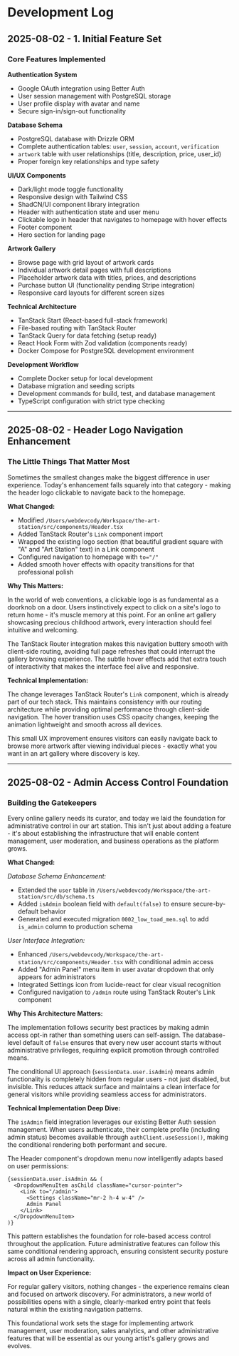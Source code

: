 # Development Log

## 2025-08-02 - 1. Initial Feature Set

### Core Features Implemented

**Authentication System**

- Google OAuth integration using Better Auth
- User session management with PostgreSQL storage
- User profile display with avatar and name
- Secure sign-in/sign-out functionality

**Database Schema**

- PostgreSQL database with Drizzle ORM
- Complete authentication tables: `user`, `session`, `account`, `verification`
- `artwork` table with user relationships (title, description, price, user_id)
- Proper foreign key relationships and type safety

**UI/UX Components**

- Dark/light mode toggle functionality
- Responsive design with Tailwind CSS
- ShadCN/UI component library integration
- Header with authentication state and user menu
- Clickable logo in header that navigates to homepage with hover effects
- Footer component
- Hero section for landing page

**Artwork Gallery**

- Browse page with grid layout of artwork cards
- Individual artwork detail pages with full descriptions
- Placeholder artwork data with titles, prices, and descriptions
- Purchase button UI (functionality pending Stripe integration)
- Responsive card layouts for different screen sizes

**Technical Architecture**

- TanStack Start (React-based full-stack framework)
- File-based routing with TanStack Router
- TanStack Query for data fetching (setup ready)
- React Hook Form with Zod validation (components ready)
- Docker Compose for PostgreSQL development environment

**Development Workflow**

- Complete Docker setup for local development
- Database migration and seeding scripts
- Development commands for build, test, and database management
- TypeScript configuration with strict type checking

---

## 2025-08-02 - Header Logo Navigation Enhancement

### The Little Things That Matter Most

Sometimes the smallest changes make the biggest difference in user experience. Today's enhancement falls squarely into that category - making the header logo clickable to navigate back to the homepage.

**What Changed:**
- Modified `/Users/webdevcody/Workspace/the-art-station/src/components/Header.tsx`
- Added TanStack Router's `Link` component import
- Wrapped the existing logo section (that beautiful gradient square with "A" and "Art Station" text) in a Link component
- Configured navigation to homepage with `to="/"`
- Added smooth hover effects with opacity transitions for that professional polish

**Why This Matters:**

In the world of web conventions, a clickable logo is as fundamental as a doorknob on a door. Users instinctively expect to click on a site's logo to return home - it's muscle memory at this point. For an online art gallery showcasing precious childhood artwork, every interaction should feel intuitive and welcoming.

The TanStack Router integration makes this navigation buttery smooth with client-side routing, avoiding full page refreshes that could interrupt the gallery browsing experience. The subtle hover effects add that extra touch of interactivity that makes the interface feel alive and responsive.

**Technical Implementation:**

The change leverages TanStack Router's `Link` component, which is already part of our tech stack. This maintains consistency with our routing architecture while providing optimal performance through client-side navigation. The hover transition uses CSS opacity changes, keeping the animation lightweight and smooth across all devices.

This small UX improvement ensures visitors can easily navigate back to browse more artwork after viewing individual pieces - exactly what you want in an art gallery where discovery is key.

---

## 2025-08-02 - Admin Access Control Foundation

### Building the Gatekeepers

Every online gallery needs its curator, and today we laid the foundation for administrative control in our art station. This isn't just about adding a feature - it's about establishing the infrastructure that will enable content management, user moderation, and business operations as the platform grows.

**What Changed:**

*Database Schema Enhancement:*
- Extended the `user` table in `/Users/webdevcody/Workspace/the-art-station/src/db/schema.ts`
- Added `isAdmin` boolean field with `default(false)` to ensure secure-by-default behavior
- Generated and executed migration `0002_low_toad_men.sql` to add `is_admin` column to production schema

*User Interface Integration:*
- Enhanced `/Users/webdevcody/Workspace/the-art-station/src/components/Header.tsx` with conditional admin access
- Added "Admin Panel" menu item in user avatar dropdown that only appears for administrators
- Integrated Settings icon from lucide-react for clear visual recognition
- Configured navigation to `/admin` route using TanStack Router's Link component

**Why This Architecture Matters:**

The implementation follows security best practices by making admin access opt-in rather than something users can self-assign. The database-level default of `false` ensures that every new user account starts without administrative privileges, requiring explicit promotion through controlled means.

The conditional UI approach (`sessionData.user.isAdmin`) means admin functionality is completely hidden from regular users - not just disabled, but invisible. This reduces attack surface and maintains a clean interface for general visitors while providing seamless access for administrators.

**Technical Implementation Deep Dive:**

The `isAdmin` field integration leverages our existing Better Auth session management. When users authenticate, their complete profile (including admin status) becomes available through `authClient.useSession()`, making the conditional rendering both performant and secure.

The Header component's dropdown menu now intelligently adapts based on user permissions:
```tsx
{sessionData.user.isAdmin && (
  <DropdownMenuItem asChild className="cursor-pointer">
    <Link to="/admin">
      <Settings className="mr-2 h-4 w-4" />
      Admin Panel
    </Link>
  </DropdownMenuItem>
)}
```

This pattern establishes the foundation for role-based access control throughout the application. Future administrative features can follow this same conditional rendering approach, ensuring consistent security posture across all admin functionality.

**Impact on User Experience:**

For regular gallery visitors, nothing changes - the experience remains clean and focused on artwork discovery. For administrators, a new world of possibilities opens with a single, clearly-marked entry point that feels natural within the existing navigation patterns.

This foundational work sets the stage for implementing artwork management, user moderation, sales analytics, and other administrative features that will be essential as our young artist's gallery grows and evolves.
